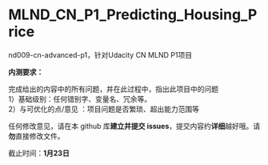 # MLND_CN_P1_Predicting_Housing_Price
nd009-cn-advanced-p1，针对Udacity CN MLND P1项目


**内测要求：**

完成给出的内容中的所有问题，并在此过程中，指出此项目中的问题 <br>
1）基础级别：任何错别字、变量名、冗余等。<br>
2）与可优化的点/意见 ：项目问题是否繁琐、超出能力范围等

任何修改意见，请在本 github 库**建立并提交 issues**，提交内容约**详细**越好哦。请**勿**直接修改文件。

截止时间：**1月23日**
